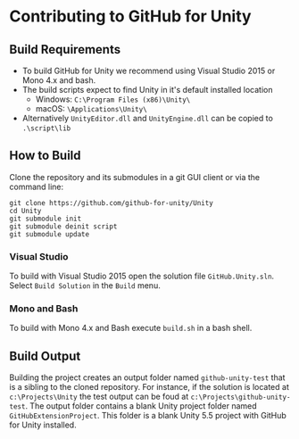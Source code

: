 # Contributing to GitHub for Unity

## Build Requirements
- To build GitHub for Unity we recommend using Visual Studio 2015 or Mono 4.x and bash.
- The build scripts expect to find Unity in it's default installed location
  - Windows: `C:\Program Files (x86)\Unity\`
  - macOS: `\Applications\Unity\`
- Alternatively `UnityEditor.dll` and `UnityEngine.dll` can be copied to `.\script\lib`

## How to Build

Clone the repository and its submodules in a git GUI client or via the command line:

```
git clone https://github.com/github-for-unity/Unity
cd Unity
git submodule init
git submodule deinit script
git submodule update
```
    
### Visual Studio

To build with Visual Studio 2015 open the solution file `GitHub.Unity.sln`. Select `Build Solution` in the `Build` menu.

### Mono and Bash

To build with Mono 4.x and Bash execute `build.sh` in a bash shell.

## Build Output

Building the project creates an output folder named `github-unity-test` that is a sibling to the cloned repository. For instance, if the solution is located at `c:\Projects\Unity` the test output can be foud at `c:\Projects\github-unity-test`. The output folder contains a blank Unity project folder named `GitHubExtensionProject`. This folder is a blank Unity 5.5 project with GitHub for Unity installed.
